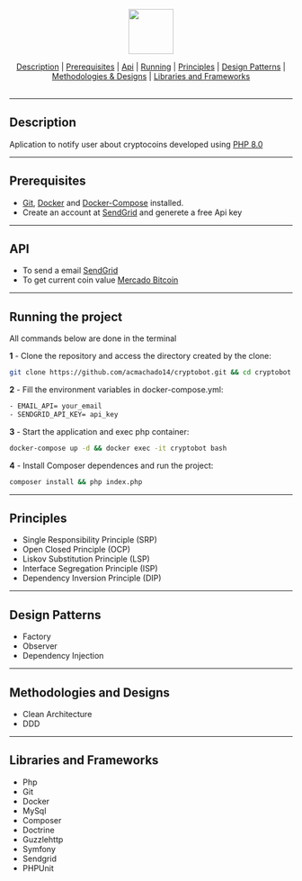 <p align="center">
  <img src="https://upload.wikimedia.org/wikipedia/commons/2/27/PHP-logo.svg" width="80px"/>
  <br>
</p>
<div align=center>
    <a href="#desc">Description</a> | <a href="#prerequisites">Prerequisites</a> | <a href="#api">Api</a> | <a href="#running">Running</a> | <a href="#principles">Principles</a> | <a href="#designPatterns">Design Patterns</a> | <a href="#methodologiesDesigns">Methodologies & Designs</a> | <a href="#librariesFrameworks">Libraries and Frameworks</a>
</div>
<br>
<hr>
<h2 id="desc">
    Description
</h2>

Aplication to notify user about cryptocoins developed using [PHP 8.0](https://www.php.net/)
- - -

<h2 id="prerequisites">
  Prerequisites
</h2>


- [Git](https://git-scm.com/download/), [Docker](https://docs.docker.com/get-docker/) and [Docker-Compose](https://docs.docker.com/compose/install/) installed.
- Create an account at [SendGrid](https://sendgrid.com/) and generete a free Api key
- - - -

<h2 id="api">
    API
</h2>

- To send a email [SendGrid](https://sendgrid.com/)
- To get current coin value [Mercado Bitcoin](https://www.mercadobitcoin.com.br/api-doc/)
- - -

<h2 id="running">
  Running the project
</h2>

All commands below are done in the terminal


**1** - Clone the repository and access the directory created by the clone:

```sh
git clone https://github.com/acmachado14/cryptobot.git && cd cryptobot
```

**2** - Fill the environment variables in docker-compose.yml:

```sh
- EMAIL_API= your_email
- SENDGRID_API_KEY= api_key
```

**3** - Start the application and exec php container:

```sh
docker-compose up -d && docker exec -it cryptobot bash
```

**4** - Install Composer dependences and run the project:

```sh
composer install && php index.php
```

- - - -

<h2 id="principles">
 Principles
</h2>

* Single Responsibility Principle (SRP)
* Open Closed Principle (OCP)
* Liskov Substitution Principle (LSP)
* Interface Segregation Principle (ISP)
* Dependency Inversion Principle (DIP)

- - -

<h2 id="designPatterns">
 Design Patterns
</h2>

* Factory
* Observer
* Dependency Injection

- - -

<h2 id="methodologiesDesigns">
 Methodologies and Designs
</h2>

* Clean Architecture
* DDD

- - -

<h2 id="librariesFrameworks">
 Libraries and Frameworks
</h2>

* Php
* Git
* Docker
* MySql
* Composer
* Doctrine
* Guzzlehttp
* Symfony
* Sendgrid
* PHPUnit
